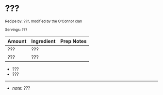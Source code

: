 # ???

<small>Recipe by: ???, modified by the O'Connor clan</small>

<small>Servings: ???</small>

| Amount | Ingredient | Prep Notes |
| ------ | :--------- | :--------- |
| ???    | ???        |            |
| ???    | ???        |            |

- ???
- ???

---

- _note_: ???